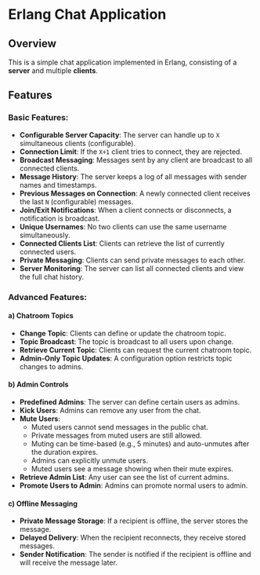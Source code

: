 # Erlang Chat Application

## Overview
This is a simple chat application implemented in Erlang, consisting of a **server** and multiple **clients**.

## Features

### Basic Features:
- **Configurable Server Capacity**: The server can handle up to `X` simultaneous clients (configurable).
- **Connection Limit**: If the `X+1` client tries to connect, they are rejected.
- **Broadcast Messaging**: Messages sent by any client are broadcast to all connected clients.
- **Message History**: The server keeps a log of all messages with sender names and timestamps.
- **Previous Messages on Connection**: A newly connected client receives the last `N` (configurable) messages.
- **Join/Exit Notifications**: When a client connects or disconnects, a notification is broadcast.
- **Unique Usernames**: No two clients can use the same username simultaneously.
- **Connected Clients List**: Clients can retrieve the list of currently connected users.
- **Private Messaging**: Clients can send private messages to each other.
- **Server Monitoring**: The server can list all connected clients and view the full chat history.

### Advanced Features:

#### a) Chatroom Topics
- **Change Topic**: Clients can define or update the chatroom topic.
- **Topic Broadcast**: The topic is broadcast to all users upon change.
- **Retrieve Current Topic**: Clients can request the current chatroom topic.
- **Admin-Only Topic Updates**: A configuration option restricts topic changes to admins.

#### b) Admin Controls
- **Predefined Admins**: The server can define certain users as admins.
- **Kick Users**: Admins can remove any user from the chat.
- **Mute Users**:
  - Muted users cannot send messages in the public chat.
  - Private messages from muted users are still allowed.
  - Muting can be time-based (e.g., 5 minutes) and auto-unmutes after the duration expires.
  - Admins can explicitly unmute users.
  - Muted users see a message showing when their mute expires.
- **Retrieve Admin List**: Any user can see the list of current admins.
- **Promote Users to Admin**: Admins can promote normal users to admin.

#### c) Offline Messaging
- **Private Message Storage**: If a recipient is offline, the server stores the message.
- **Delayed Delivery**: When the recipient reconnects, they receive stored messages.
- **Sender Notification**: The sender is notified if the recipient is offline and will receive the message later.
